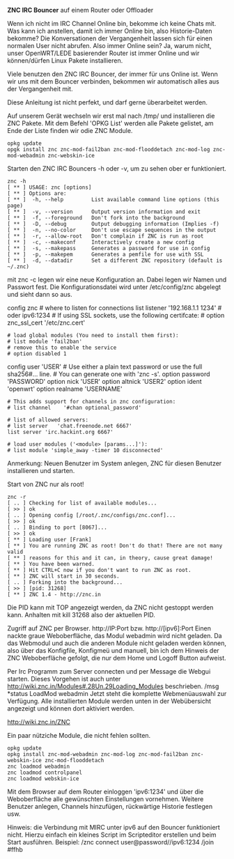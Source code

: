 **ZNC IRC Bouncer** auf einem Router oder Offloader

Wenn ich nicht im IRC Channel Online bin, bekomme ich keine Chats mit.
Was kann ich anstellen, damit ich immer Online bin, also Historie-Daten bekomme?
Die Konversationen der Vergangenheit lassen sich für einen normalen User nicht abrufen. 
Also immer Online sein? Ja, warum nicht, unser OpenWRT/LEDE basierender Router ist immer Online 
und wir können/dürfen Linux Pakete installieren.

Viele benutzen den ZNC IRC Bouncer, der immer für uns Online ist. Wenn wir uns mit dem Bouncer verbinden,
bekommen wir automatisch alles aus der Vergangenheit mit. 

Diese Anleitung ist nicht perfekt, und darf gerne überarbeitet werden.


Auf unserem Gerät wechseln wir erst mal nach /tmp/ und installieren die ZNC Pakete. Mit dem Befehl 'OPKG List' werden alle Pakete gelistet, am Ende der Liste finden wir odie ZNC Module.
~~~
opkg update
opgk install znc znc-mod-fail2ban znc-mod-flooddetach znc-mod-log znc-mod-webadmin znc-webskin-ice
~~~
Starten den ZNC IRC Bouncers -h oder -v, um zu sehen ober er funktioniert. 
~~~
znc -h
[ ** ] USAGE: znc [options]
[ ** ] Options are:
[ ** ]  -h, --help         List available command line options (this page)
[ ** ]  -v, --version      Output version information and exit
[ ** ]  -f, --foreground   Don't fork into the background
[ ** ]  -D, --debug        Output debugging information (Implies -f)
[ ** ]  -n, --no-color     Don't use escape sequences in the output
[ ** ]  -r, --allow-root   Don't complain if ZNC is run as root
[ ** ]  -c, --makeconf     Interactively create a new config
[ ** ]  -s, --makepass     Generates a password for use in config
[ ** ]  -p, --makepem      Generates a pemfile for use with SSL
[ ** ]  -d, --datadir      Set a different ZNC repository (default is ~/.znc)
~~~

mit znc -c legen wir eine neue Konfiguration an. Dabei legen wir Namen und Passwort fest.
Die Konfigurationsdatei wird unter /etc/config/znc abgelegt und sieht dann so aus.

config znc
	# where to listen for connections
	list listener	'192.168.1.1 1234'  # oder ipv6:1234
	# If using SSL sockets, use the following certifcate:
	# option znc_ssl_cert '/etc/znc.cert'

	# load global modules (You need to install them first):
	# list module 'fail2ban'
	# remove this to enable the service
	# option disabled 1

config user 'USER'
	# Use either a plain text password or use the full sha256#... line.
	# You can generate one with 'znc -s'.
	option password 'PASSWORD'
	option nick 	'USER'
	option altnick 	'USER2'
	option ident 	'openwrt'
	option realname 'USERNAME'

	# This adds support for channels in znc configuration:
	# list channel    '#chan optional_password'

	# list of allowed servers:
	# list server 	'chat.freenode.net 6667'
	list server 'irc.hackint.org 6667'

	# load user modules ('<module> [params...]'):
	# list module 'simple_away -timer 10 disconnected'


Anmerkung: Neuen Benutzer im System anlegen, ZNC für diesen Benutzer installieren und starten.

Start von ZNC nur als root!
~~~
znc -r
[ .. ] Checking for list of available modules...
[ >> ] ok
[ .. ] Opening config [/root/.znc/configs/znc.conf]...
[ >> ] ok
[ .. ] Binding to port [8067]...
[ >> ] ok
[ ** ] Loading user [Frank]
[ ** ] You are running ZNC as root! Don't do that! There are not many valid
[ ** ] reasons for this and it can, in theory, cause great damage!
[ ** ] You have been warned.
[ ** ] Hit CTRL+C now if you don't want to run ZNC as root.
[ ** ] ZNC will start in 30 seconds.
[ .. ] Forking into the background...
[ >> ] [pid: 31268]
[ ** ] ZNC 1.4 - http://znc.in
~~~

Die PID kann mit TOP angezeigt werden, da ZNC nicht gestoppt werden kann.
Anhalten mit kill 31268 also der aktuellen PID.

Zugriff auf ZNC per Browser. http://IP:Port bzw. http://[ipv6]:Port
Einen nackte graue Weboberfläche, das Modul webadmin wird nicht geladen.
Da das Webmodul und auch die anderen Module nicht geladen werden können,
also über das Konfigfile, Konfigmeü und manuell, bin ich dem Hinweis der 
ZNC Weboberfläche gefolgt, die nur dem Home und Logoff Button aufweist.

Per Irc Programm zum Server connecten und per Message die Webgui starten.
Dieses Vorgehen ist auch unter http://wiki.znc.in/Modules#.28Un.29Loading_Modules
beschrieben. 
/msg *status LoadMod webadmin
Jetzt steht die komplette Webmenüauswahl zur Verfügung. Alle installierten
Module werden unten in der Webübersicht angezeigt und können dort aktiviert werden.

http://wiki.znc.in/ZNC

Ein paar nütziche Module, die nicht fehlen sollten.
~~~
opkg update
opkg install znc-mod-webadmin znc-mod-log znc-mod-fail2ban znc-webskin-ice znc-mod-flooddetach
znc loadmod webadmin
znc loadmod controlpanel
znc loadmod webskin-ice
~~~

Mit dem Browser auf dem Router einloggen 'ipv6:1234' und über die Weboberfläche alle gewünschten Einstellungen vornehmen. Weitere Benutzer anlegen, Channels hinzufügen, rückwärtige Historie festlegen usw.

Hinweis: die Verbindung mit MIRC unter ipv6 auf den Bouncer funktioniert nicht. Hierzu einfach ein kleines Script im Scripteditor erstellen und beim Start ausführen.
Beispiel:
/znc connect user@password//ipv6:1234 /join #ffhb


